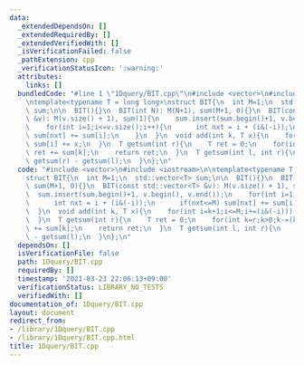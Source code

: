 ```yaml
---
data:
  _extendedDependsOn: []
  _extendedRequiredBy: []
  _extendedVerifiedWith: []
  _isVerificationFailed: false
  _pathExtension: cpp
  _verificationStatusIcon: ':warning:'
  attributes:
    links: []
  bundledCode: "#line 1 \"1Dquery/BIT.cpp\"\n#include <vector>\n#include <iostream>\n\
    \ntemplate<typename T = long long>\nstruct BIT{\n  int M=1;\n  std::vector<T>\
    \ sum;\n\n  BIT(){}\n  BIT(int N): M(N+1), sum(M+1, 0){}\n  BIT(const std::vector<T>\
    \ &v): M(v.size() + 1), sum(1){\n    sum.insert(sum.begin()+1, v.begin(), v.end());\n\
    \    for(int i=1;i<=v.size();i++){\n      int nxt = i + (i&(-i));\n      if(nxt<=M)\
    \ sum[nxt] += sum[i];\n    }\n  }\n  void add(int k, T x){\n    for(int i=k+1;i<=M;i+=(i&(-i)))\
    \ sum[i] += x;\n  }\n  T getsum(int r){\n    T ret = 0;\n    for(int k=r;k>0;k-=(k&(-k)))\
    \ ret += sum[k];\n    return ret;\n  }\n  T getsum(int l, int r){\n    return\
    \ getsum(r) - getsum(l);\n  }\n};\n"
  code: "#include <vector>\n#include <iostream>\n\ntemplate<typename T = long long>\n\
    struct BIT{\n  int M=1;\n  std::vector<T> sum;\n\n  BIT(){}\n  BIT(int N): M(N+1),\
    \ sum(M+1, 0){}\n  BIT(const std::vector<T> &v): M(v.size() + 1), sum(1){\n  \
    \  sum.insert(sum.begin()+1, v.begin(), v.end());\n    for(int i=1;i<=v.size();i++){\n\
    \      int nxt = i + (i&(-i));\n      if(nxt<=M) sum[nxt] += sum[i];\n    }\n\
    \  }\n  void add(int k, T x){\n    for(int i=k+1;i<=M;i+=(i&(-i))) sum[i] += x;\n\
    \  }\n  T getsum(int r){\n    T ret = 0;\n    for(int k=r;k>0;k-=(k&(-k))) ret\
    \ += sum[k];\n    return ret;\n  }\n  T getsum(int l, int r){\n    return getsum(r)\
    \ - getsum(l);\n  }\n};\n"
  dependsOn: []
  isVerificationFile: false
  path: 1Dquery/BIT.cpp
  requiredBy: []
  timestamp: '2021-03-23 22:06:13+09:00'
  verificationStatus: LIBRARY_NO_TESTS
  verifiedWith: []
documentation_of: 1Dquery/BIT.cpp
layout: document
redirect_from:
- /library/1Dquery/BIT.cpp
- /library/1Dquery/BIT.cpp.html
title: 1Dquery/BIT.cpp
---
```


